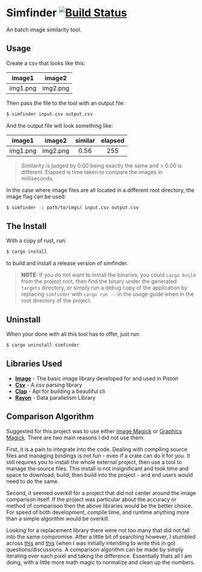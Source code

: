 # Simfinder [![Build Status](https://travis-ci.org/fvumbaca/simfinder.svg?branch=master)](https://travis-ci.org/fvumbaca/simfinder)

An batch image similarity tool.

## Usage

Create a csv that looks like this:

| image1 | image2 |
|:------:|:------:|
| img1.png|img2.png|


Then pass the file to the tool with an output file:
```bash
$ simfinder input.csv output.csv
```

And the output file will look something like:

| image1 | image2 | similar | elapsed |
|:------:|:------:|:-------:|:-------:|
|img1.png|img2.png|0.56|255|

> Similarity is judged by 0.00 being exactly the same and > 0.00 is different.
> Elapsed is time taken to compare the images in milliseconds.

In the case where image files are all located in a different root directory,
the image flag can be used:
```bash
$ simfinder -i path/to/imgs/ input.csv output.csv
```

## The Install

With a copy of rust, run:
```bash
$ cargo install
```
to build and install a release version of simfinder.

> **NOTE:** If you do not want to install the binaries, you could `cargo build` from the project root,
then find the binary under the generated `targets` directory, or simply run a debug copy of the application by replacing `simfinder` with `cargo run --` in the usage guide when in the root directory of the project.

## Uninstall

When your done with all this tool has to offer, just run:
```bash
$ cargo uninstall simfinder
```

## Libraries Used
- **[Image](https://github.com/PistonDevelopers/image)** - The basic image library developed for and used in Piston
- **[Csv](https://github.com/BurntSushi/rust-csv)** - A csv parsing library
- **[Clap](https://github.com/kbknapp/clap-rs)** - Api for building a beautiful cli
- **[Rayon](https://github.com/rayon-rs/rayon)** - Data parallelism Library

## Comparison Algorithm

Suggested for this project was to use either [Image Magick](https://en.wikipedia.org/wiki/ImageMagick) or [Graphics Magick](https://en.wikipedia.org/wiki/GraphicsMagick). There are two main reasons I did not use them:

First, it is a pain to integrate into the code. Dealing with compiling source files and managing bindings is not fun - even if a crate can do it for you. It still requires you to install the whole external project, then use a tool to manage the source files. This install is not insignificant and took time and space to download, build, then build into the project - and end users would need to do the same.

Second, it seemed overkill for a project that did not center around the image comparison itself. If the project was particular about the accuracy or method of comparison then the above libraries would be the better choice. For speed of both development, compile time, and runtime anything more than a simple algorithm would be overkill.

Looking for a replacement library there were not too many that did not fall into the same compromise. After a little bit of searching however, I stumbled across [this](https://stackoverflow.com/questions/32680834/how-to-compare-images-with-go) and [this](https://codereview.stackexchange.com/questions/12700/comparing-two-images) (when I was initially intending to write this in go) questions/discussions. A comparison algorithm can be made by simply iterating over each pixel and taking the difference. Essentially thats all I am doing, with a little more math magic to normalize and clean up the numbers.


